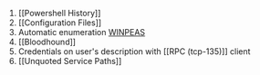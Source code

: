 1) [[Powershell History]]
2) [[Configuration Files]]
3) Automatic enumeration [WINPEAS](https://github.com/carlospolop/PEASS-ng/releases/tag/20230205)
4) [[Bloodhound]]
5) Credentials on user's description with [[RPC (tcp-135)]] client
6) [[Unquoted Service Paths]]
